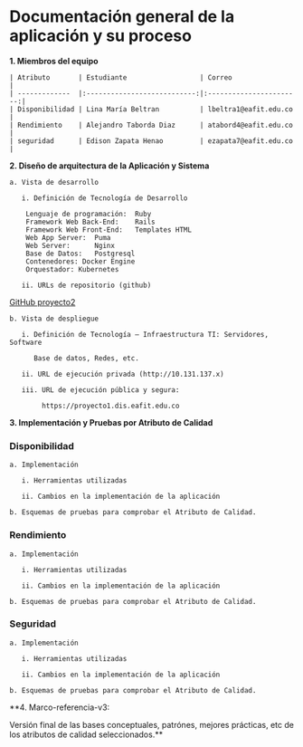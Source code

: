 # Documentación general de la aplicación y su proceso

**1. Miembros del equipo**

	| Atributo       | Estudiante                  | Correo                  |
	| -------------  |:---------------------------:|:-----------------------:|
	| Disponibilidad | Lina María Beltran          | lbeltra1@eafit.edu.co   |
	| Rendimiento    | Alejandro Taborda Diaz      | atabord4@eafit.edu.co   |
	| seguridad      | Edison Zapata Henao         | ezapata7@eafit.edu.co   |
	
**2. Diseño de arquitectura de la Aplicación y Sistema**

	a. Vista de desarrollo
	
	   i. Definición de Tecnología de Desarrollo
	   
		Lenguaje de programación:  Ruby
    	Framework Web Back-End:    Rails
    	Framework Web Front-End:   Templates HTML
    	Web App Server:  Puma
    	Web Server:      Nginx
    	Base de Datos:   Postgresql
    	Contenedores: Docker Engine
    	Orquestador: Kubernetes
	   
	   ii. URLs de repositorio (github)
	   
[GitHub proyecto2](https://github.com/lmbd92/TTelematicaP2)
	   
	b. Vista de despliegue
	
	   i. Definición de Tecnología – Infraestructura TI: Servidores, Software
	   
	      Base de datos, Redes, etc.
	      
	   ii. URL de ejecución privada (http://10.131.137.x)
	   
	   iii. URL de ejecución pública y segura:
	   
			https://proyecto1.dis.eafit.edu.co
	        
**3. Implementación y Pruebas por Atributo de Calidad**


### Disponibilidad

    a. Implementación
    
	   i. Herramientas utilizadas
	 
	   ii. Cambios en la implementación de la aplicación
	 
    b. Esquemas de pruebas para comprobar el Atributo de Calidad.
    
### Rendimiento

    a. Implementación
    
	   i. Herramientas utilizadas
	 
	   ii. Cambios en la implementación de la aplicación
	 
    b. Esquemas de pruebas para comprobar el Atributo de Calidad.
    
### Seguridad

    a. Implementación
    
	   i. Herramientas utilizadas
	 
	   ii. Cambios en la implementación de la aplicación
	 
    b. Esquemas de pruebas para comprobar el Atributo de Calidad.
    
**4. Marco-referencia-v3: 

Versión final de las bases conceptuales, patrónes, mejores prácticas, etc de los atributos de calidad seleccionados.**
